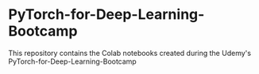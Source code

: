 # PyTorch-for-Deep-Learning-Bootcamp

This repository contains the Colab notebooks created during the Udemy's PyTorch-for-Deep-Learning-Bootcamp
